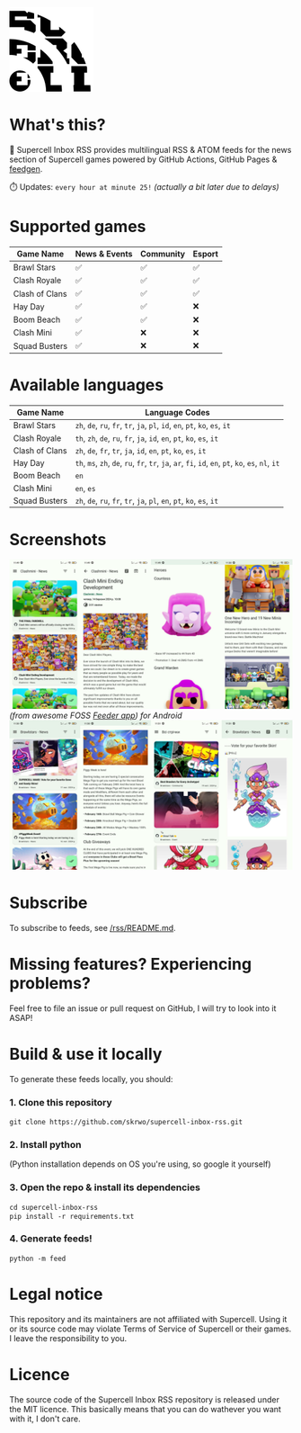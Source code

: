 ![Supercell logo behind the RSS icon](/favicon.png)
# What's this?
📰 Supercell Inbox RSS provides multilingual RSS & ATOM feeds for the news section of Supercell games powered by GitHub Actions, GitHub Pages & [feedgen](https://github.com/lkiesow/python-feedgen).

⏱️ Updates: `every hour at minute 25!`
*(actually a bit later due to delays)*

# Supported games

|Game Name|News & Events|Community|Esport|
|---------|-------------|---------|------|
|Brawl Stars|✅|✅|✅|
|Clash Royale|✅|✅|✅|
|Clash of Clans|✅|✅|✅|
|Hay Day|✅|✅|❌|
|Boom Beach|✅|✅|❌|
|Clash Mini|✅|❌|❌|
|Squad Busters|✅|❌|❌|

# Available languages

|Game Name|Language Codes|
|---------|--------------|
|Brawl Stars|`zh`, `de`, `ru`, `fr`, `tr`, `ja`, `pl`, `id`, `en`, `pt`, `ko`, `es`, `it`|
|Clash Royale|`th`, `zh`, `de`, `ru`, `fr`, `ja`, `id`, `en`, `pt`, `ko`, `es`, `it`|
|Clash of Clans|`zh`, `de`, `fr`, `tr`, `ja`, `id`, `en`, `pt`, `ko`, `es`, `it`|
|Hay Day|`th`, `ms`, `zh`, `de`, `ru`, `fr`, `tr`, `ja`, `ar`, `fi`, `id`, `en`, `pt`, `ko`, `es`, `nl`, `it`|
|Boom Beach|`en`|
|Clash Mini|`en`, `es`|
|Squad Busters|`zh`, `de`, `ru`, `fr`, `tr`, `ja`, `pl`, `en`, `pt`, `ko`, `es`, `it`|

# Screenshots
![Screenshot of Clash Mini News feed & its articles from Feeder app](/img/screenshot1.jpg)
*(from awesome FOSS [Feeder app](https://github.com/spacecowboy/Feeder)) for Android*
![Screenshot of Brawl Stars News, Community & Events feeds & its articles from Feeder app](/img/screenshot2.jpg)

# Subscribe
To subscribe to feeds, see [/rss/README.md](/rss).

# Missing features? Experiencing problems?
Feel free to file an issue or pull request on GitHub, I will try to look into it ASAP!

# Build & use it locally
To generate these feeds locally, you should:
### 1. Clone this repository
```
git clone https://github.com/skrwo/supercell-inbox-rss.git
```

### 2. Install python
(Python installation depends on OS you're using, so google it yourself)

### 3. Open the repo & install its dependencies
```
cd supercell-inbox-rss
pip install -r requirements.txt
```

### 4. Generate feeds!
```
python -m feed
```

# Legal notice
This repository and its maintainers are not affiliated with Supercell. Using it or its source code may violate Terms of Service of Supercell or their games. I leave the responsibility to you.

# Licence
The source code of the Supercell Inbox RSS repository is released under the MIT licence. This basically means that you can do wathever you want with it, I don't care.